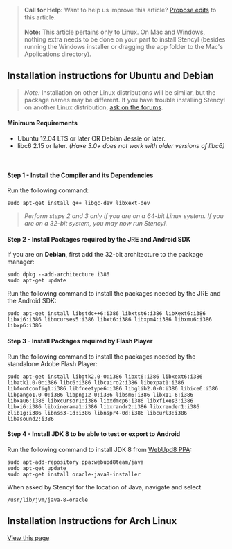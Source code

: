 > **Call for Help:** Want to help us improve this article? [Propose edits](https://www.github.com/Stencyl/stencylpedia/edit/master/chapter-b/ios-debugging.md) to this article.
<br/><br/>
> **Note:** This article pertains only to Linux. On Mac and Windows, nothing extra needs to be done on your part to install Stencyl (besides running the Windows installer or dragging the app folder to the Mac's Applications directory).
 

## Installation instructions for Ubuntu and Debian

> *Note:* Installation on other Linux distributions will be similar, but the package names may be different. If you have trouble installing Stencyl on another Linux distribution, [ask on the forums](http://community.stencyl.com/index.php/topic,30927.0.html).

#### Minimum Requirements
* Ubuntu 12.04 LTS or later OR Debian Jessie or later.
* libc6 2.15 or later. *(Haxe 3.0+ does not work with older versions of libc6)*

<br/>

#### Step 1 - Install the Compiler and its Dependencies
Run the following command:

```
sudo apt-get install g++ libgc-dev libxext-dev
```
 
> *Perform steps 2 and 3 only if you are on a 64-bit Linux system. If you are on a 32-bit system, you may now run Stencyl.*

 
#### Step 2 - Install Packages required by the JRE and Android SDK
If you are on **Debian**, first add the 32-bit architecture to the package manager:

```
sudo dpkg --add-architecture i386
sudo apt-get update
```

Run the following command to install the packages needed by the JRE and the Android SDK:

```
sudo apt-get install libstdc++6:i386 libxtst6:i386 libXext6:i386 libxi6:i386 libncurses5:i386 libxt6:i386 libxpm4:i386 libxmu6:i386 libxp6:i386
```
 

#### Step 3 - Install Packages required by Flash Player
Run the following command to install the packages needed by the standalone Adobe Flash Player:

```
sudo apt-get install libgtk2.0-0:i386 libxt6:i386 libxext6:i386 libatk1.0-0:i386 libc6:i386 libcairo2:i386 libexpat1:i386 libfontconfig1:i386 libfreetype6:i386 libglib2.0-0:i386 libice6:i386 libpango1.0-0:i386 libpng12-0:i386 libsm6:i386 libx11-6:i386 libxau6:i386 libxcursor1:i386 libxdmcp6:i386 libxfixes3:i386 libxi6:i386 libxinerama1:i386 libxrandr2:i386 libxrender1:i386 zlib1g:i386 libnss3-1d:i386 libnspr4-0d:i386 libcurl3:i386 libasound2:i386
```

 
#### Step 4 - Install JDK 8 to be able to test or export to Android
Run the following command to install JDK 8 from [WebUpd8 PPA](https://launchpad.net/~webupd8team/+archive/ubuntu/java):

```
sudo apt-add-repository ppa:webupd8team/java
sudo apt-get update
sudo apt-get install oracle-java8-installer
```

When asked by Stencyl for the location of Java, navigate and select 
```
/usr/lib/jvm/java-8-oracle 
```


## Installation Instructions for Arch Linux

[View this page](http://community.stencyl.com/index.php/topic,32022.0.html)

